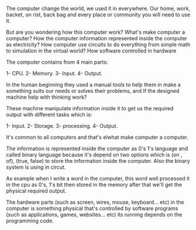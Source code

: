 The computer change the world, we used it in everywhere. Our home, work, backet, on rist, back bag and every place or community you will need to use it.

But are you wondering how this computer work? What's make computer a computer? How the computer information represented inside the computer as electricity? How computer use circuits to do everything from simple math to simulation in the virtual world? How software controlled in hardware 

The computer contains from 4 main parts:

1- CPU.
2- Memory.
3- Input.
4- Output.

In the human beginning they used a manual tools to help them in make a something suits our needs or solves their problems, and If the designed machine help with thinking work?

These machine manipulate information inside it to get us the required output with different tasks which is:

1- Input.
2- Storage.
3- processing.
4- Output.

It's common to all computers and that's elwhat make computer a computer.

The information is represented inside the computer as 0's 1's language and called binary language because it's depend on two options which is (on , of), (true, false) to store the information inside the computer. Also the binary system is using in circut.

As example when I write a word in the computer, this word well processed it in the cpu as 0's, 1's bit then stored in the memory after that we'll get the physical required output.

The hardware parts (such as screen, wires, mouse, keyboard... etc) in the computer is something physical that's controlled by software programs (such as applications, games, websites... etc) its running depends on the programming code.